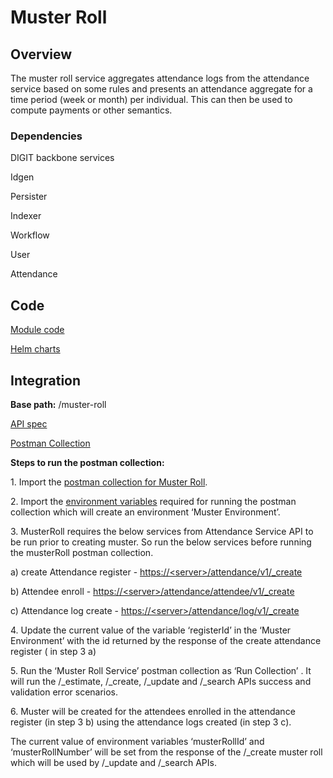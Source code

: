 # Muster Roll

## Overview

The muster roll service aggregates attendance logs from the attendance service based on some rules and presents an attendance aggregate for a time period (week or month) per individual. This can then be used to compute payments or other semantics.&#x20;

### Dependencies

DIGIT backbone services

Idgen

Persister

Indexer

Workflow

User

Attendance

## Code

[Module code](https://github.com/egovernments/DIGIT-Works/tree/master/backend/muster-roll)

[Helm charts](https://github.com/egovernments/DIGIT-DevOps/tree/digit-works/deploy-as-code/helm/charts/digit-works/backend/muster-roll)

## Integration

**Base path:** /muster-roll

[API spec](../specifications/technical-specifications/low-level-design/services/muster-roll.md#api-specifications)

[Postman Collection](https://raw.githubusercontent.com/egovernments/DIGIT-Works/master/backend/muster-roll/src/main/resources/Muster%20Roll%20Service.postman\_collection.json)

**Steps to run the postman collection:**

1\. Import the [postman collection for Muster Roll](https://github.com/egovernments/DIGIT-Works/blob/master/backend/muster-roll/src/main/resources/Muster%20Roll%20Service.postman\_collection.json).

2\. Import the [environment variables](https://github.com/egovernments/DIGIT-Works/blob/master/backend/muster-roll/src/main/resources/Muster%20Environment.postman\_environment.json) required for running the postman collection which will create an environment ‘Muster Environment’.

3\. MusterRoll requires the below services from Attendance Service API to be run prior to creating muster. So run the below services before running the musterRoll postman collection.

&#x20;   a) create Attendance register - [https://\<server>/attendance/v1/\_create](https://works-dev.digit.org/attendance/v1/\_create)

&#x20;   b) Attendee enroll - [https://\<server>/attendance/attendee/v1/\_create](https://works-dev.digit.org/attendance/attendee/v1/\_create)

&#x20;   c) Attendance log create - [https://\<server>/attendance/log/v1/\_create](https://works-dev.digit.org/attendance/log/v1/\_create)

4\. Update the current value of the variable ‘registerId’ in the ‘Muster Environment’ with the id returned by the response of the create attendance register ( in step 3 a)

5\. Run the ‘Muster Roll Service’ postman collection as ‘Run Collection’ . It will run the /\_estimate, /\_create, /\_update and /\_search APIs success and validation error scenarios.

6\. Muster will be created for the attendees enrolled in the attendance register (in step 3 b) using the attendance logs created (in step 3 c).

The current value of environment variables ‘musterRollId’ and ‘musterRollNumber’ will be set from the response of the /\_create muster roll which will be used by /\_update and /\_search APIs.

